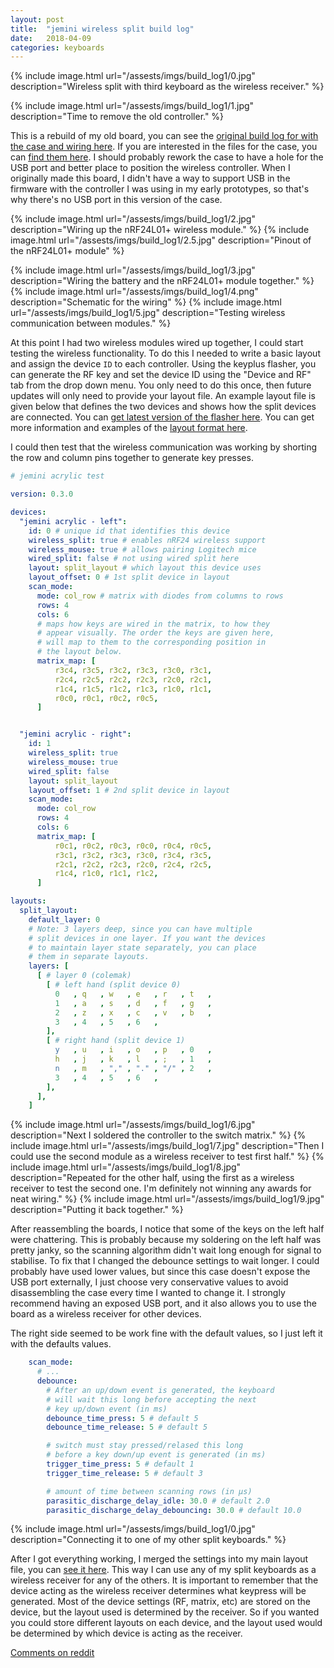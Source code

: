 ```yaml
---
layout: post
title:  "jemini wireless split build log"
date:   2018-04-09
categories: keyboards
---
```


{% include image.html url="/assests/imgs/build_log1/0.jpg" description="Wireless split with third keyboard as the wireless receiver." %}

{% include image.html url="/assests/imgs/build_log1/1.jpg" description="Time to remove the old controller." %}

This is a rebuild of my old board, you can see the [original build log for with
the case and wiring here](https://imgur.com/a/obCG2). If you are interested
in the files for the case, you can [find them here](https://github.com/ahtn/jemini_layered_acrylic_case). I should probably rework the case to have a hole for the USB
port and better place to position the wireless controller.  When I originally
made this board, I didn't have a way to support USB in the firmware with the
controller I was using in my early prototypes, so that's why there's no USB
port in this version of the case.

{% include image.html url="/assests/imgs/build_log1/2.jpg" description="Wiring up the nRF24L01+ wireless module." %}
{% include image.html url="/assests/imgs/build_log1/2.5.jpg" description="Pinout of the nRF24L01+ module" %}

{% include image.html url="/assests/imgs/build_log1/3.jpg" description="Wiring the battery and the nRF24L01+ module together." %}
{% include image.html url="/assests/imgs/build_log1/4.png" description="Schematic for the wiring" %}
{% include image.html url="/assests/imgs/build_log1/5.jpg" description="Testing wireless communication between modules." %}

At this point I had two wireless modules wired up together, I could start
testing the wireless functionality. To do this I needed to write a basic layout
and assign the device `ID` to each controller. Using the keyplus flasher, you
can generate the RF key and set the device ID using the "Device and RF" tab
from the drop down menu. You only need to do this once, then future updates
will only need to provide your layout file. An example layout file is
given below that defines the two devices and shows how the split devices
are connected. You can
[get latest version of the flasher here](https://github.com/ahtn/keyplus/releases).
You can get more information and examples of the [layout format here](
https://github.com/ahtn/keyplus/tree/master/layouts).

I could then test that the wireless communication was working by shorting the
row and column pins together to generate key presses.

```yaml
# jemini acrylic test

version: 0.3.0

devices:
  "jemini acrylic - left":
    id: 0 # unique id that identifies this device
    wireless_split: true # enables nRF24 wireless support
    wireless_mouse: true # allows pairing Logitech mice
    wired_split: false # not using wired split here
    layout: split_layout # which layout this device uses
    layout_offset: 0 # 1st split device in layout
    scan_mode:
      mode: col_row # matrix with diodes from columns to rows
      rows: 4
      cols: 6
      # maps how keys are wired in the matrix, to how they
      # appear visually. The order the keys are given here,
      # will map to them to the corresponding position in
      # the layout below.
      matrix_map: [
          r3c4, r3c5, r3c2, r3c3, r3c0, r3c1,
          r2c4, r2c5, r2c2, r2c3, r2c0, r2c1,
          r1c4, r1c5, r1c2, r1c3, r1c0, r1c1,
          r0c0, r0c1, r0c2, r0c5,
      ]


  "jemini acrylic - right":
    id: 1
    wireless_split: true
    wireless_mouse: true
    wired_split: false
    layout: split_layout
    layout_offset: 1 # 2nd split device in layout
    scan_mode:
      mode: col_row
      rows: 4
      cols: 6
      matrix_map: [
          r0c1, r0c2, r0c3, r0c0, r0c4, r0c5,
          r3c1, r3c2, r3c3, r3c0, r3c4, r3c5,
          r2c1, r2c2, r2c3, r2c0, r2c4, r2c5,
          r1c4, r1c0, r1c1, r1c2,
      ]

layouts:
  split_layout:
    default_layer: 0
    # Note: 3 layers deep, since you can have multiple
    # split devices in one layer. If you want the devices
    # to maintain layer state separately, you can place
    # them in separate layouts.
    layers: [
      [ # layer 0 (colemak)
        [ # left hand (split device 0)
          0   , q   , w   , e   , r   , t   ,
          1   , a   , s   , d   , f   , g   ,
          2   , z   , x   , c   , v   , b   ,
          3   , 4   , 5   , 6   ,
        ],
        [ # right hand (split device 1)
          y   , u   , i   , o   , p   , 0   ,
          h   , j   , k   , l   , ;   , 1   ,
          n   , m   , "," , "." , "/" , 2   ,
          3   , 4   , 5   , 6   ,
        ],
      ],
    ]
```

{% include image.html url="/assests/imgs/build_log1/6.jpg" description="Next I soldered the controller to the switch matrix." %}
{% include image.html url="/assests/imgs/build_log1/7.jpg" description="Then I could use the second module as a wireless receiver to test first half." %}
{% include image.html url="/assests/imgs/build_log1/8.jpg" description="Repeated for the other half, using the first as a wireless receiver to test the second one. I'm definitely not winning any awards for neat wiring." %}
{% include image.html url="/assests/imgs/build_log1/9.jpg" description="Putting it back together." %}


After reassembling the boards, I notice that some of the keys on the left half
were chattering. This is probably because my soldering on the left half was
pretty janky, so the scanning algorithm didn't wait long enough for signal
to stabilise. To fix that I changed the debounce settings to wait longer. I
could probably have used lower values, but since this case doesn't expose
the USB port externally, I just choose very conservative values to avoid
disassembling the case every time I wanted to change it. I strongly recommend
having an exposed USB port, and it also allows you to use the board as a
wireless receiver for other devices.

The right side seemed to be work fine with the default values, so I just left
it with the defaults values.

```yaml
    scan_mode:
      # ...
      debounce:
        # After an up/down event is generated, the keyboard
        # will wait this long before accepting the next
        # key up/down event (in ms)
        debounce_time_press: 5 # default 5
        debounce_time_release: 5 # default 5

        # switch must stay pressed/relased this long
        # before a key down/up event is generated (in ms)
        trigger_time_press: 5 # default 1
        trigger_time_release: 5 # default 3

        # amount of time between scanning rows (in µs)
        parasitic_discharge_delay_idle: 30.0 # default 2.0
        parasitic_discharge_delay_debouncing: 30.0 # default 10.0
```

{% include image.html url="/assests/imgs/build_log1/0.jpg" description="Connecting it to one of my other split keyboards." %}

After I got everything working, I merged the settings into my main layout file,
you can [see it here](https://github.com/ahtn/keyplus/blob/75c7571233ccc901496a8239a724ca65ee7cd193/layouts/basic_split_test.yaml). This way I can use any of my split
keyboards as a wireless receiver for any of the others. It is important to
remember that the device acting as the wireless receiver determines what
keypress will be generated. Most of the device settings (RF, matrix, etc) are
stored on the device, but the layout used is determined by the receiver. So
if you wanted you could store different layouts on each device, and the layout
used would be determined by which device is acting as the receiver.

[Comments on reddit]()
